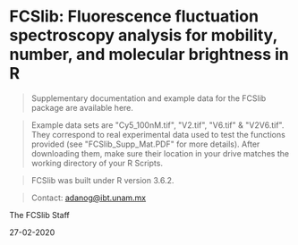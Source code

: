 # FCSlib: Fluorescence fluctuation spectroscopy analysis for mobility, number, and molecular brightness in R
> Supplementary documentation and example data for the FCSlib package are available here.

> Example data sets are "Cy5_100nM.tif", "V2.tif", "V6.tif" & "V2V6.tif". They correspond to real experimental data used to test the functions provided (see "FCSlib_Supp_Mat.PDF" for more details). After downloading them, make sure their location in your drive matches the working directory of your R Scripts.

> FCSlib was built under R version 3.6.2.

> Contact: adanog@ibt.unam.mx

The FCSlib Staff

27-02-2020
